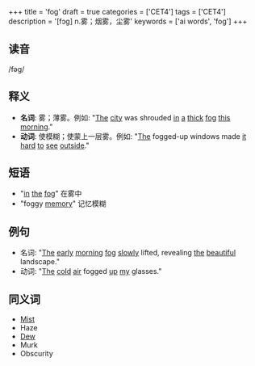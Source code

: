 +++
title = 'fog'
draft = true
categories = ['CET4']
tags = ['CET4']
description = '[fɔg] n.雾；烟雾，尘雾'
keywords = ['ai words', 'fog']
+++

## 读音
/fəɡ/

## 释义
- **名词**: 雾；薄雾。例如: "[The](/post/the/) [city](/post/city/) was shrouded [in](/post/in/) [a](/post/a/) [thick](/post/thick/) [fog](/post/fog/) [this](/post/this/) [morning](/post/morning/)."
- **动词**: 使模糊；使蒙上一层雾。例如: "[The](/post/the/) fogged-up windows made [it](/post/it/) [hard](/post/hard/) [to](/post/to/) [see](/post/see/) [outside](/post/outside/)."

## 短语
- "[in](/post/in/) [the](/post/the/) [fog](/post/fog/)" 在雾中
- "foggy [memory](/post/memory/)" 记忆模糊

## 例句
- 名词: "[The](/post/the/) [early](/post/early/) [morning](/post/morning/) [fog](/post/fog/) [slowly](/post/slowly/) lifted, revealing [the](/post/the/) [beautiful](/post/beautiful/) landscape."
- 动词: "[The](/post/the/) [cold](/post/cold/) [air](/post/air/) fogged [up](/post/up/) [my](/post/my/) glasses."

## 同义词
- [Mist](/post/mist/)
- Haze
- [Dew](/post/dew/)
- Murk
- Obscurity

